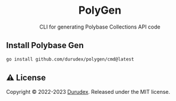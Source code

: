 <h1 align="center">PolyGen</h1>

<p align="center">
    CLI for generating Polybase Collections API code
</p>

## Install Polybase Gen

```bash
go install github.com/durudex/polygen/cmd@latest
```

## ⚠️ License

Copyright © 2022-2023 [Durudex](https://github.com/durudex). Released under the MIT license.
